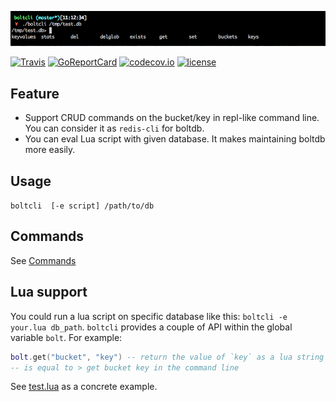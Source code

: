 ![screenshot](./screenshot.png)

[![Travis](https://travis-ci.org/spacewander/boltcli.svg?branch=master)](https://travis-ci.org/spacewander/boltcli)
[![GoReportCard](http://goreportcard.com/badge/spacewander/boltcli)](http://goreportcard.com/report/spacewander/boltcli)
[![codecov.io](https://codecov.io/github/spacewander/boltcli/coverage.svg?branch=master)](https://codecov.io/github/spacewander/boltcli?branch=master)
[![license](https://img.shields.io/badge/License-GPLv3-green.svg)](https://github.com/spacewander/boltcli/blob/master/LICENSE)

## Feature

* Support CRUD commands on the bucket/key in repl-like command line. You can consider it as `redis-cli` for boltdb.
* You can eval Lua script with given database. It makes maintaining boltdb more easily.

## Usage

`boltcli  [-e script] /path/to/db`

## Commands

See [Commands](./Commands.md)

## Lua support

You could run a lua script on specific database like this: `boltcli -e your.lua db_path`.
`boltcli` provides a couple of API within the global variable `bolt`. For example:
```lua
bolt.get("bucket", "key") -- return the value of `key` as a lua string
-- is equal to > get bucket key in the command line
```

See [test.lua](./test.lua) as a concrete example.
